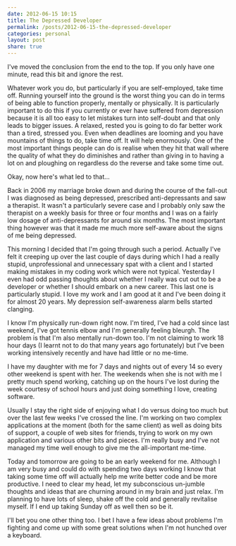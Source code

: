 ```yaml
---
date: 2012-06-15 10:15
title: The Depressed Developer
permalink: /posts/2012-06-15-the-depressed-developer
categories: personal
layout: post
share: true
---
```


I've moved the conclusion from the end to the top. If you only have one minute, read this bit and ignore the rest.

Whatever work you do, but particularly if you are self-employed, take time off. Running yourself into the ground is the worst thing you can do in terms of being able to function properly, mentally or physically. It is particularly important to do this if you currently or ever have suffered from depression because it is all too easy to let mistakes turn into self-doubt and that only leads to bigger issues. A relaxed, rested you is going to do far better work than a tired, stressed you. Even when deadlines are looming and you have mountains of things to do, take time off. It will help enormously. One of the most important things people can do is realise when they hit that wall where the quality of what they do diminishes and rather than giving in to having a lot on and ploughing on regardless do the reverse and take some time out.

Okay, now here's what led to that...

Back in 2006 my marriage broke down and during the course of the fall-out I was diagnosed as being depressed, prescribed anti-depressants and saw a therapist. It wasn't a particularly severe case and I probably only saw the therapist on a weekly basis for three or four months and I was on a fairly low dosage of anti-depressants for around six months. The most important thing however was that it made me much more self-aware about the signs of me being depressed.

This morning I decided that I'm going through such a period. Actually I've felt it creeping up over the last couple of days during which I had a really stupid, unprofessional and unnecessary spat with a client and I started making mistakes in my coding work which were not typical. Yesterday I even had odd passing thoughts about whether I really was cut out to be a developer or whether I should embark on a new career. This last one is particularly stupid. I love my work and I am good at it and I've been doing it for almost 20 years. My depression self-awareness alarm bells started clanging.

I know I'm physically run-down right now. I'm tired, I've had a cold since last weekend, I've got tennis elbow and I'm generally feeling bleurgh. The problem is that I'm also mentally run-down too. I'm not claiming to work 18 hour days (I learnt not to do that many years ago fortunately) but I've been working intensively recently and have had little or no me-time.

I have my daughter with me for 7 days and nights out of every 14 so every other weekend is spent with her. The weekends when she is not with me I pretty much spend working, catching up on the hours I've lost during the week courtesy of school hours and just doing something I love, creating software.

Usually I stay the right side of enjoying what I do versus doing too much but over the last few weeks I've crossed the line. I'm working on two complex applications at the moment (both for the same client) as well as doing bits of support, a couple of web sites for friends, trying to work on my own application and various other bits and pieces. I'm really busy and I've not managed my time well enough to give me the all-important me-time.

Today and tomorrow are going to be an early weekend for me. Although I am very busy and could do with spending two days working I know that taking some time off will actually help me write better code and be more productive. I need to clear my head, let my subconscious un-jumble thoughts and ideas that are churning around in my brain and just relax. I'm planning to have lots of sleep, shake off the cold and generally revitalise myself. If I end up taking Sunday off as well then so be it.

I'll bet you one other thing too. I bet I have a few ideas about problems I'm fighting and come up with some great solutions when I'm not hunched over a keyboard.
